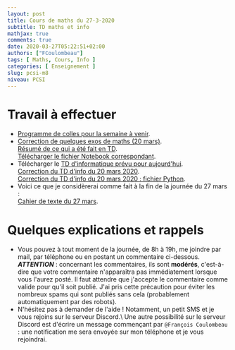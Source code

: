 ```yaml
---
layout: post
title: Cours de maths du 27-3-2020
subtitle: TD maths et info
mathjax: true
comments: true
date: 2020-03-27T05:22:51+02:00
authors: ["FCoulombeau"]
tags: [ Maths, Cours, Info ]
categories: [ Enseignement ]
slug: pcsi-m8
niveau: PCSI
---
```


# Travail à effectuer

- [Programme de colles pour la semaine à venir](https://fcoulombeau.github.io/cours/PC-30032020.pdf).
- [Correction de quelques exos de maths (20 mars)](https://fcoulombeau.github.io/cours/PCSI-ExoCor-27032020.pdf).  
  [Résumé de ce qui a été fait en TD](https://nbviewer.jupyter.org/urls/fcoulombeau.github.io/cours/Cours-Maths-27032020.ipynb).  
  [Télécharger le fichier Notebook correspondant](https://fcoulombeau.github.io/cours/Cours-Maths-27032020.ipynb).
- Télécharger le [TD d'informatique prévu pour aujourd'hui](https://fcoulombeau.github.io/cours/PCSI-Info-27032020.pdf).  
  [Correction du TD d'info du 20 mars 2020](https://fcoulombeau.github.io/cours/PCSI-InfoCor-27032020.pdf).  
  [Correction du TD d'info du 20 mars 2020 : fichier Python](https://fcoulombeau.github.io/cours/PCSI-InfoCor-27032020.py).
- Voici ce que je considèrerai comme fait à la fin de la journée du 27 mars :  
  [Cahier de texte du 27 mars](https://fcoulombeau.github.io/cours/CT-27032020.pdf).

# Quelques explications et rappels

- Vous pouvez à tout moment de la journée, de 8h à 19h, me joindre par mail, par téléphone ou en postant un commentaire ci-dessous.  
  **_ATTENTION_** : concernant les commentaires, ils sont **modérés**, c'est-à-dire que votre commentaire n'apparaîtra pas immédiatement lorsque vous l'aurez posté. Il faut attendre que j'accepte le commentaire comme valide pour qu'il soit publié. J'ai pris cette précaution pour éviter les nombreux spams qui sont publiés sans cela (probablement automatiquement par des robots).
- N'hésitez pas à demander de l'aide ! Notamment, un petit SMS et je vous rejoins sur le serveur Discord.\\
Une autre possibilité sur le serveur Discord est d'écrire un message commençant par `@François Coulombeau` : une notification me sera envoyée sur mon téléphone et je vous rejoindrai.